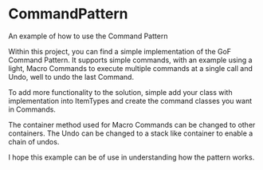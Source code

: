 # CommandPattern
An example of how to use the Command Pattern

Within this project, you can find a simple implementation of the GoF Command Pattern.
It supports simple commands, with an example using a light, Macro Commands to execute
multiple commands at a single call and Undo, well to undo the last Command.

To add more functionality to the solution, simple add your class with implementation
into ItemTypes and create the command classes you want in Commands.

The container method used for Macro Commands can be changed to other containers.
The Undo can be changed to a stack like container to enable a chain of undos.

I hope this example can be of use in understanding how the pattern works.
